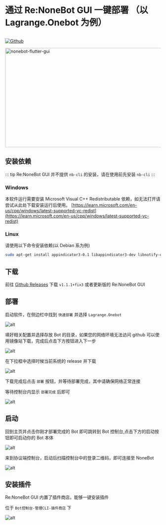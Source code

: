 # 通过 Re:NoneBot GUI 一键部署 （以 Lagrange.Onebot 为例）

<p style="display: inline-flex">
  <a href="https://github.com/NonebotGUI/nonebot-flutter-gui">
    <img src="https://img.shields.io/badge/Github-black?logo=Github" style="margin-right: 5px" alt="Github" />
  </a>
</p>
  <img src="https://socialify.git.ci/NoneBotGUI/nonebot-flutter-gui/image?description=1&descriptionEditable=%E2%9C%A8%E6%96%B0%E4%B8%80%E4%BB%A3Nonebot%E5%9B%BE%E5%BD%A2%E5%8C%96%E7%95%8C%E9%9D%A2%E2%9C%A8&font=Jost&language=1&logo=https%3A%2F%2Fnbgui.top%2Fimage%2Ficon.png&name=1&owner=1&pattern=Plus&stargazers=1&theme=Auto" alt="nonebot-flutter-gui" width="640" height="320" />

## 安装依赖

::: tip
Re:NoneBot GUI 并不提供 `nb-cli` 的安装，请在使用前先安装 `nb-cli`
:::

### Windows

本软件运行需要安装 Microsoft Visual C++ Redistributable 依赖，如无法打开请尝试从此处下载安装运行后使用。
[https://learn.microsoft.com/en-us/cpp/windows/latest-supported-vc-redist](https://learn.microsoft.com/en-us/cpp/windows/latest-supported-vc-redist)

### Linux

请使用以下命令安装依赖(以 Debian 系为例)

```bash
sudo apt-get install appindicator3-0.1 libappindicator3-dev libnotify-dev
```

## 下载

前往 [Github Releases](https://github.com/NonebotGUI/nonebot-flutter-gui/releases) 下载 `v1.1.1+fix3` 或者更新版的 Re:NoneBot GUI

## 部署

启动软件，在侧边栏中找到 `快速部署` 并选择 `Lagrange.Onebot`

![alt](/images/before/nbgui_fastdeploy.png)

填好相关配置并选择存放 Bot 的目录，如果您的网络环境无法访问 github 可以使用镜像站下载，完成后点击下方按钮进入下一步

![alt](/images/before/nbgui_fastdeploy2.png)

在下拉框中选择时候当前系统的 release 并下载

![alt](/images/before/nbgui_fastdeploy3.png)

下载完成后点击 `部署` 按钮，并等待部署完成，其中请确保网络正常连接

等待控制台内显示 `部署完成` 后即可

![alt](/images/before/nbgui_fastdeploy4.png)

## 启动

回到主页并点击你刚才部署完成的 Bot 即可跳转到 Bot 控制台,点击下方的启动按钮即可启动你的 Bot 本体

![alt](/images/before/nbgui_fastdeploy5.webp)

来到协议端控制台，启动后扫描控制台中的登录二维码，即可连接至 NoneBot

![alt](/images/before/nbgui_fastdeploy6.png)

## 安装插件

Re:NoneBot GUI 内置了插件商店，能够一键安装插件

位于 `Bot控制台-管理CLI-插件商店` 下

![alt](/images/before/nbgui_store.webp)
